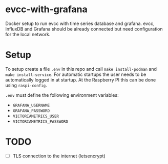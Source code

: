 # evcc-with-grafana
Docker setup to run evcc with time series database and grafana. evcc, InfluxDB and Grafana should be already connected but need configuration for the local network.

# Setup

To setup create a file `.env` in this repo and call `make install-podman` and `make install-service`.
For automatic startups the user needs to be automatically logged in at startup.
At the Raspberry PI this can be done using `raspi-config`.

`.env` must define the following environment variables:

- `GRAFANA_USERNAME`
- `GRAFANA_PASSWORD`
- `VICTORIAMETRICS_USER`
- `VICTORIAMETRICS_PASSWORD`

# TODO

- [ ] TLS connection to the internet (letsencrypt)

